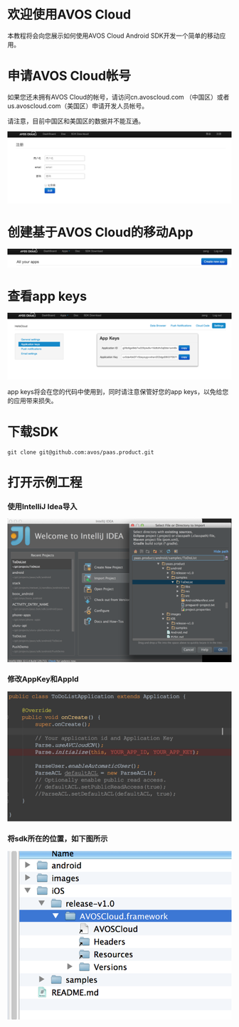 # 欢迎使用AVOS Cloud

本教程将会向您展示如何使用AVOS Cloud Android SDK开发一个简单的移动应用。

# 申请AVOS Cloud帐号

如果您还未拥有AVOS Cloud的帐号，请访问cn.avoscloud.com （中国区）或者us.avoscloud.com（美国区）申请开发人员帐号。

请注意，目前中国区和美国区的数据并不能互通。 


![apply account](images/apply-account.png)


# 创建基于AVOS Cloud的移动App

![create app](images/create-app.png)


# 查看app keys

![app keys](images/app-keys.png)

app keys将会在您的代码中使用到，同时请注意保管好您的app keys，以免给您的应用带来损失。

# 下载SDK

```
git clone git@github.com:avos/paas.product.git
```


# 打开示例工程

### 使用IntelliJ Idea导入


![import project](images/intellij-import.png)



### 修改AppKey和AppId

![update keys](images/android-keys.png)

### 将sdk所在的位置，如下图所示

![add sdk](images/add-avoscloud-sdk.png)


